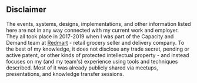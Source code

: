 ## Disclaimer

The events, systems, designs, implementations, and other information listed here are not in any way connected with 
my current work and employer. They all took place in 2017-2019 when I was part of the Capacity and 
Demand team at [Redmart][redmart] - retail grocery seller and delivery company. To the best of my knowledge, 
it does not disclose any trade secret, pending or active patent, or other kinds of protected intellectual property - 
and instead focuses on my (and my team's) experience using tools and techniques described. Most of it was already 
publicly shared via meetups, presentations, and knowledge transfer sessions.

[redmart]: https://redmart.lazada.sg/#home